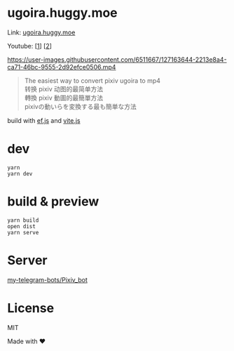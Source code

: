 # ugoira.huggy.moe

Link: [ugoira.huggy.moe](https://ugoira.huggy.moe)

Youtube: [[1](https://www.youtube.com/watch?v=RaUQsLWaqfI)] [[2](https://www.youtube.com/watch?v=6CzEqOhrKCA)]


https://user-images.githubusercontent.com/6511667/127163644-2213e8a4-ca71-46bc-9555-2d92efce0506.mp4


> The easiest way to convert pixiv ugoira to mp4  
> 转换 pixiv 动图的最简单方法  
> 轉換 pixiv 動圖的最簡單方法  
> pixivの動いらを変換する最も簡単な方法

build with [ef.js](https://github.com/TheNeuronProject/ef.js) and [vite.js](https://vitejs.dev)

# dev

    yarn
    yarn dev
# build & preview

    yarn build
    open dist
    yarn serve

# Server
[my-telegram-bots/Pixiv_bot](https://github.com/my-telegram-bots/Pixiv_bot)
# License
MIT


Made with ❤️